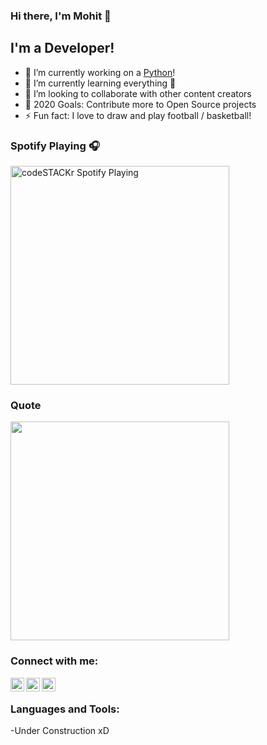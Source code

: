 ### Hi there, I'm Mohit  👋

## I'm a Developer!

- 🔭 I’m currently working on a [Python][website]!
- 🌱 I’m currently learning everything 🤣
- 👯 I’m looking to collaborate with other content creators
- 🥅 2020 Goals: Contribute more to Open Source projects
- ⚡ Fun fact: I love to draw and play football / basketball!

### Spotify Playing 🎧
[<img src="https://now-playing-codestackr.vercel.app/api/spotify-playing" alt="codeSTACKr Spotify Playing" width="350" />](https://open.spotify.com/user/swyqyimdc12jajde4vpwd2x1b)

### Quote
<img src="https://www.pictorem.com/collection/900_Artistic-Paradigms_Stay%20Focused%20Stay%20Humble.jpg"  height="" width="350" />

### Connect with me:


[<img align="left" alt="codeSTACKr | LinkedIn" width="22px" src="https://cdn.jsdelivr.net/npm/simple-icons@v3/icons/linkedin.svg" />][linkedin]
[<img align="left" alt="codeSTACKr | Instagram" width="22px" src="https://cdn.jsdelivr.net/npm/simple-icons@v3/icons/instagram.svg" />][instagram]
[<img align="left" width="22px" src="https://upload.wikimedia.org/wikipedia/commons/4/45/New_Logo_Gmail.svg" />][Gmail]


<br />

### Languages and Tools:

-Under Construction xD


[website]: https://www.coursera.org/learn/interactive-python-1/home/welcome
[instagram]: https://www.instagram.com/moh_it4/
[linkedin]: https://www.linkedin.com/in/mohit-yadav-9a4745199/
[webdevplaylist]: https://www.youtube.com/playlist?list=PLkwxH9e_vrAJ0WbEsFA9W3I1W-g_BTsbt
[Gmail]: 04mohit97@gmail.com
